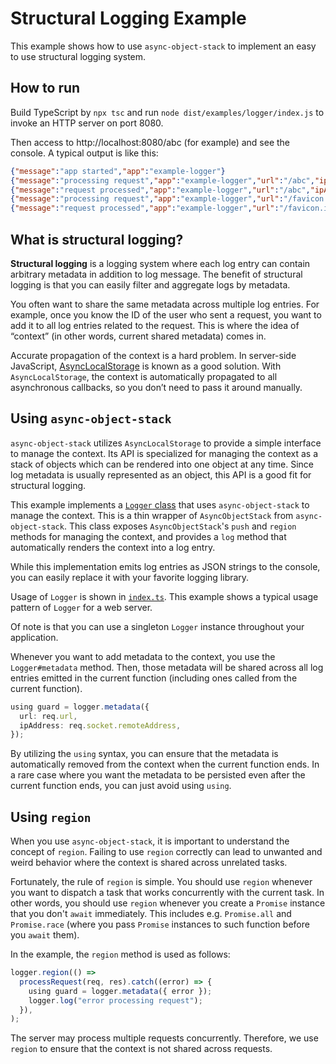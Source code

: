 # Structural Logging Example

This example shows how to use `async-object-stack` to implement an easy to use structural logging system.

## How to run

Build TypeScript by `npx tsc` and run `node dist/examples/logger/index.js` to invoke an HTTP server on port 8080.

Then access to http://localhost:8080/abc (for example) and see the console. A typical output is like this:

```json
{"message":"app started","app":"example-logger"}
{"message":"processing request","app":"example-logger","url":"/abc","ipAddress":"::1"}
{"message":"request processed","app":"example-logger","url":"/abc","ipAddress":"::1","userId":"639"}
{"message":"processing request","app":"example-logger","url":"/favicon.ico","ipAddress":"::1"}
{"message":"request processed","app":"example-logger","url":"/favicon.ico","ipAddress":"::1","userId":"755"}
```

## What is structural logging?

**Structural logging** is a logging system where each log entry can contain arbitrary metadata in addition to log message. The benefit of structural logging is that you can easily filter and aggregate logs by metadata.

You often want to share the same metadata across multiple log entries. For example, once you know the ID of the user who sent a request, you want to add it to all log entries related to the request. This is where the idea of “context” (in other words, current shared metadata) comes in.

Accurate propagation of the context is a hard problem. In server-side JavaScript, [AsyncLocalStorage](https://nodejs.org/api/async_context.html#class-asynclocalstorage) is known as a good solution. With `AsyncLocalStorage`, the context is automatically propagated to all asynchronous callbacks, so you don’t need to pass it around manually.

## Using `async-object-stack`

`async-object-stack` utilizes `AsyncLocalStorage` to provide a simple interface to manage the context. Its API is specialized for managing the context as a stack of objects which can be rendered into one object at any time. Since log metadata is usually represented as an object, this API is a good fit for structural logging.

This example implements a [`Logger` class](./logger.ts) that uses `async-object-stack` to manage the context. This is a thin wrapper of `AsyncObjectStack` from `async-object-stack`. This class exposes `AsyncObjectStack`'s `push` and `region` methods for managing the context, and provides a `log` method that automatically renders the context into a log entry.

While this implementation emits log entries as JSON strings to the console, you can easily replace it with your favorite logging library.

Usage of `Logger` is shown in [`index.ts`](./index.ts). This example shows a typical usage pattern of `Logger` for a web server.

Of note is that you can use a singleton `Logger` instance throughout your application.

Whenever you want to add metadata to the context, you use the `Logger#metadata` method. Then, those metadata will be shared across all log entries emitted in the current function (including ones called from the current function).

```ts
using guard = logger.metadata({
  url: req.url,
  ipAddress: req.socket.remoteAddress,
});
```

By utilizing the `using` syntax, you can ensure that the metadata is automatically removed from the context when the current function ends. In a rare case where you want the metadata to be persisted even after the current function ends, you can just avoid using `using`.

## Using `region`

When you use `async-object-stack`, it is important to understand the concept of `region`. Failing to use `region` correctly can lead to unwanted and weird behavior where the context is shared across unrelated tasks.

Fortunately, the rule of `region` is simple. You should use `region` whenever you want to dispatch a task that works concurrently with the current task. In other words, you should use `region` whenever you create a `Promise` instance that you don't `await` immediately. This includes e.g. `Promise.all` and `Promise.race` (where you pass `Promise` instances to such function before you `await` them).

In the example, the `region` method is used as follows:

```ts
logger.region(() =>
  processRequest(req, res).catch((error) => {
    using guard = logger.metadata({ error });
    logger.log("error processing request");
  }),
);
```

The server may process multiple requests concurrently. Therefore, we use `region` to ensure that the context is not shared across requests.